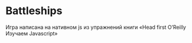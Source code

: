 # Battleships

Игра написана на нативном js
из упражнений книги «Head first O’Reilly Изучаем Javascript»
